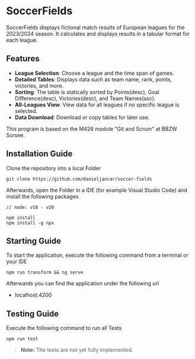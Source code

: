 # SoccerFields

SoccerFields displays fictional match results of European leagues for the 2023/2024 season. It calculates and displays results in a tabular format for each league.

## Features

-   **League Selection**: Choose a league and the time span of games.
-   **Detailed Tables**: Displays data such as team name, rank, points, victories, and more.
-   **Sorting**: The table is statically sorted by Points(desc), Goal Difference(desc), Victories(desc), and Team Names(asc).
-   **All-Leagues View**: View data for all leagues if no specific league is selected.
-   **Data Download**: Download or copy tables for later use.

This program is based on the M426 module "Git and Scrum" at BBZW Sursee.

## Installation Guide

Clone the repository into a local Folder

```
git clone https://github.com/danieljancar/soccer-fields
```

Afterwards, open the Folder in a IDE (for example Visual Studio Code) and install the following packages

```
// node: v18 - v20

npm install
npm install -g npx
```

## Starting Guide

To start the application, execute the following command from a terminal or your IDE

```
npm run transform && ng serve
```

Afterwards you can find the application under the following url

-   localhost:4200

## Testing Guide

Execute the following command to run all Tests

```
npm run test
```

> **Note:** The tests are not yet fully implemented.
